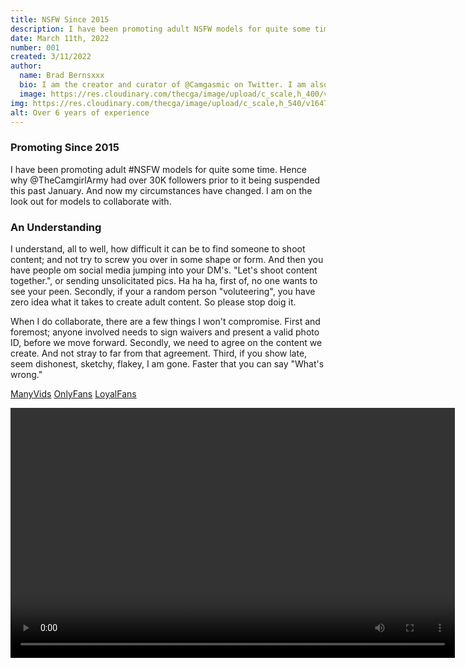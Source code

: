 ```yaml
---
title: NSFW Since 2015
description: I have been promoting adult NSFW models for quite some time. Hence why @TheCamgirlArmy had over 30K followers, prior to it being suspended. And now my circumstances have changed. I am on the look out for models to collaborate with.
date: March 11th, 2022
number: 001
created: 3/11/2022
author:
  name: Brad Bernsxxx
  bio: I am the creator and curator of @Camgasmic on Twitter. I am also an adult content creator, director, and producer.
  image: https://res.cloudinary.com/thecga/image/upload/c_scale,h_400/v1674781629/SullenYellow-_rkthmn.webp
img: https://res.cloudinary.com/thecga/image/upload/c_scale,h_540/v1647645730/Me/SullenYellow-crop_kjgk8f.jpg
alt: Over 6 years of experience
---
```


### Promoting Since 2015

I have been promoting adult #NSFW models for quite some time.
Hence why @TheCamgirlArmy had over 30K followers prior to it being suspended
this past January. And now my circumstances have
changed. I am on the look out for models to collaborate with.

### An Understanding

I understand, all to well, how difficult it can be to find someone to shoot
content; and not try to screw you over in some shape or form. And then you have
people om social media jumping into your DM's. "Let's shoot content together.", or
sending unsolicitated pics. Ha ha ha, first of, no one wants to see your peen.
Secondly, if your a random person "voluteering", you have zero idea what it takes
to create adult content. So please stop doig it.

When I do collaborate, there are a few things I won't compromise. First and foremost;
anyone involved needs to sign waivers and present a valid photo ID, before we
move forward. Secondly, we need to agree on the content we create. And not stray
to far from that agreement. Third, if you show late, seem dishonest, sketchy,
flakey, I am gone. Faster that you can say "What's wrong."

<div class="my-3 text-center ">
  <a class="links" href="https://www.manyvids.com/Video/3810000/FuckSaw-Episode-1">
  ManyVids</a>
  <a class="links" href="https://onlyfans.com/bradberns">OnlyFans</a>
  <a class="links" href="https://www.loyalfans.com/bradbernsxxx/video/fucksaw-vol-1-1">LoyalFans</a>
</div>

<video width="711" height="400" controls loop="true"
    class=" mt-2 p-2 bg-transparent w-3/4 pb-4 rounded-lg mx-auto">
    <source
      src="https://res.cloudinary.com/thecga/video/upload/q_100/v1674787815/Models/BJ-1_l8zlab.webm"
      type="video/webm"
    />
    Your browser does not support the video.
</video>
